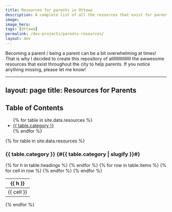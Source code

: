 ```yaml
---
title: Resources for parents in Ottawa
description: A complete list of all the resources that exist for parents in Ottawa
image:
image_hero: 
tags: [Ottawa]
permalink: /dev-projects/parents-resources/
layout: dev
---
```


Becoming a parent / being a parent can be a bit overwhelming at times! That is why I decided to create this repository of allllllllllllllllll the awwesome resources that exist throughout the city to help parents. If you notice anything missing, please let me know!

---
layout: page
title: Resources for Parents
---

## Table of Contents

<ul>
  {% for table in site.data.resources %}
    <li><a href="#{{ table.category | slugify }}">{{ table.category }}</a></li>
  {% endfor %}
</ul>

{% for table in site.data.resources %}
### {{ table.category }} {#{{ table.category | slugify }}#}

<table>
  <thead>
    <tr>
      {% for h in table.headings %}
        <th>{{ h }}</th>
      {% endfor %}
    </tr>
  </thead>
  <tbody>
    {% for row in table.items %}
      <tr>
        {% for cell in row %}
          <td>{{ cell }}</td>
        {% endfor %}
      </tr>
    {% endfor %}
  </tbody>
</table>

{% endfor %}

